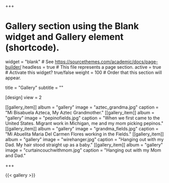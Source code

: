 +++
# Gallery section using the Blank widget and Gallery element (shortcode).
widget = "blank"  # See https://sourcethemes.com/academic/docs/page-builder/
headless = true  # This file represents a page section.
active = true  # Activate this widget? true/false
weight = 100  # Order that this section will appear.

title = "Gallery"
subtitle = ""

[design]
	view = 2

[[gallery_item]]
  album = "gallery"
  image = "aztec_grandma.jpg"
  caption = "Mi Bisabuela Azteca, My Aztec Grandmother."
[[gallery_item]]
  album = "gallery"
  image = "pepinofields.jpg"
  caption = "When we first came to the United States.  Migrant work in Michigan, me and my mom picking pepinos."
[[gallery_item]]
  album = "gallery"
  image = "grandma_fields.jpg"
  caption = "Mi Abuelita Maria Del Carmen Flores working in the Fields."
[[gallery_item]]
  album = "gallery"
  image = "wirehanger.jpg"
  caption = "Hanging out with my Dad.  My hair stood straight up as a baby."
[[gallery_item]]
  album = "gallery"
  image = "curtaincouchwithmom.jpg"
  caption = "Hanging out with my Mom and Dad."


+++

{{< gallery >}}